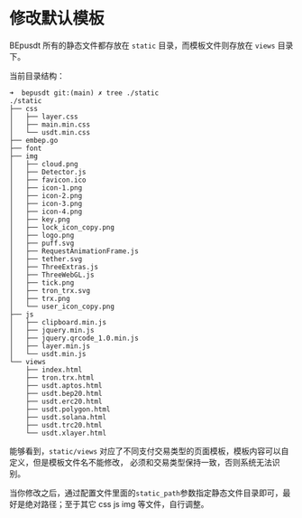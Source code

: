 # 修改默认模板

BEpusdt 所有的静态文件都存放在 `static` 目录，而模板文件则存放在 `views` 目录下。

当前目录结构：

```
➜  bepusdt git:(main) ✗ tree ./static
./static
├── css
│   ├── layer.css
│   ├── main.min.css
│   └── usdt.min.css
├── embep.go
├── font
├── img
│   ├── cloud.png
│   ├── Detector.js
│   ├── favicon.ico
│   ├── icon-1.png
│   ├── icon-2.png
│   ├── icon-3.png
│   ├── icon-4.png
│   ├── key.png
│   ├── lock_icon_copy.png
│   ├── logo.png
│   ├── puff.svg
│   ├── RequestAnimationFrame.js
│   ├── tether.svg
│   ├── ThreeExtras.js
│   ├── ThreeWebGL.js
│   ├── tick.png
│   ├── tron_trx.svg
│   ├── trx.png
│   └── user_icon_copy.png
├── js
│   ├── clipboard.min.js
│   ├── jquery.min.js
│   ├── jquery.qrcode_1.0.min.js
│   ├── layer.min.js
│   └── usdt.min.js
└── views
    ├── index.html
    ├── tron.trx.html
    ├── usdt.aptos.html
    ├── usdt.bep20.html
    ├── usdt.erc20.html
    ├── usdt.polygon.html
    ├── usdt.solana.html
    ├── usdt.trc20.html
    └── usdt.xlayer.html

```

能够看到，`static/views` 对应了不同支付交易类型的页面模板，模板内容可以自定义，但是模板文件名不能修改，
必须和交易类型保持一致，否则系统无法识别。

当你修改之后，通过配置文件里面的`static_path`参数指定静态文件目录即可，最好是绝对路径；至于其它 css js img 等文件，自行调整。
